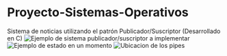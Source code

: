 # Proyecto-Sistemas-Operativos
Sistema de noticias utilizando el patrón  Publicador/Suscriptor (Desarrollado en C)
![Ejemplo de sistema publicador/suscriptor a implementar](https://i.ibb.co/RgY5ztC/Screenshot-2022-03-06-175932.jpg)
![Ejemplo de estado en un momento](https://i.ibb.co/D8Rhvth/Screenshot-2022-03-06-180036.jpg)
![Ubicacion de los pipes](https://i.ibb.co/g6McnVw/Screenshot-2022-03-06-181651.jpg)
